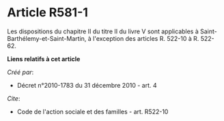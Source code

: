 # Article R581-1

Les dispositions du chapitre II du titre II du livre V sont applicables à Saint-Barthélemy-et-Saint-Martin, à l'exception des
articles R. 522-10 à R. 522-62.

**Liens relatifs à cet article**

_Créé par_:

  - Décret n°2010-1783 du 31 décembre 2010 - art. 4

_Cite_:

  - Code de l'action sociale et des familles - art. R522-10
